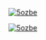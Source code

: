 [1]: https://tinyurl.com/3uvzv89j
[![ 5ozbe ]([url=https://postimages.org/][img]https://i.postimg.cc/MpdKmSY7/photo-2023-05-30-19-23-58.jpg[/img][/url])][1]

[1]: https://tinyurl.com/3uvzv89j
[![ 5ozbe ]([url=https://postimg.cc/TpCwy8tc][img]https://i.postimg.cc/y8zSbs92/photo-2023-07-08-16-42-18.jpg[/img][/url])][1]

